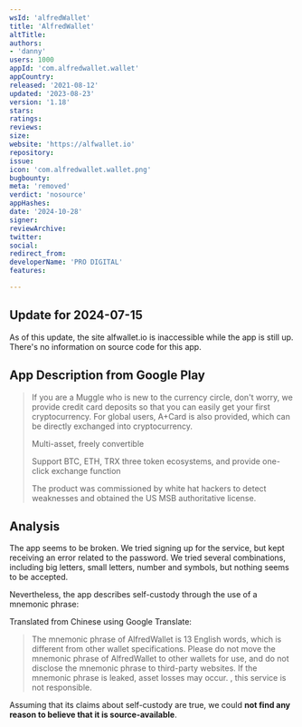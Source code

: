 ```yaml
---
wsId: 'alfredWallet'
title: 'AlfredWallet'
altTitle: 
authors:
- 'danny'
users: 1000
appId: 'com.alfredwallet.wallet'
appCountry: 
released: '2021-08-12'
updated: '2023-08-23'
version: '1.18'
stars: 
ratings: 
reviews: 
size: 
website: 'https://alfwallet.io'
repository: 
issue: 
icon: 'com.alfredwallet.wallet.png'
bugbounty: 
meta: 'removed'
verdict: 'nosource'
appHashes: 
date: '2024-10-28'
signer: 
reviewArchive: 
twitter: 
social: 
redirect_from: 
developerName: 'PRO DIGITAL'
features: 

---
```


## Update for 2024-07-15

As of this update, the site alfwallet.io is inaccessible while the app is still up. There's no information on source code for this app.

## App Description from Google Play 

> If you are a Muggle who is new to the currency circle, don't worry, we provide credit card deposits so that you can easily get your first cryptocurrency. For global users, A+Card is also provided, which can be directly exchanged into cryptocurrency.
>
> Multi-asset, freely convertible
> 
> Support BTC, ETH, TRX three token ecosystems, and provide one-click exchange function
>
> The product was commissioned by white hat hackers to detect weaknesses and obtained the US MSB authoritative license.

## Analysis 

The app seems to be broken. We tried signing up for the service, but kept receiving an error related to the password. We tried several combinations, including big letters, small letters, number and symbols, but nothing seems to be accepted. 

Nevertheless, the app describes self-custody through the use of a mnemonic phrase:

Translated from Chinese using Google Translate:

> The mnemonic phrase of AlfredWallet is 13 English words, which is different from other wallet specifications. Please do not move the mnemonic phrase of AlfredWallet to other wallets for use, and do not disclose the mnemonic phrase to third-party websites. If the mnemonic phrase is leaked, asset losses may occur. , this service is not responsible.

Assuming that its claims about self-custody are true, we could **not find any reason to believe that it is source-available**. 